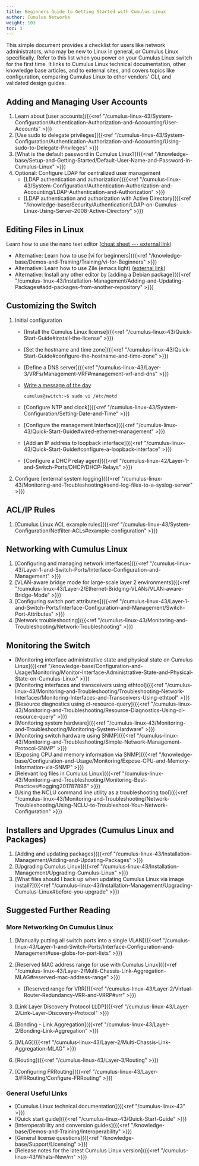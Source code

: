```yaml
---
title: Beginners Guide to Getting Started with Cumulus Linux
author: Cumulus Networks
weight: 103
toc: 3
---
```


This simple document provides a checklist for users like network administrators, who may be new to Linux in general, or Cumulus Linux specifically. Refer to this list when you power on your Cumulus Linux switch for the first time. It links to Cumulus Linux technical documentation, other knowledge base articles, and to external sites, and covers topics like configuration, comparing Cumulus Linux to other vendors' CLI, and validated design guides.

## Adding and Managing User Accounts

1.  Learn about [user accounts]({{<ref "/cumulus-linux-43/System-Configuration/Authentication-Authorization-and-Accounting/User-Accounts" >}})
3.  [Use sudo to delegate privileges]({{<ref "/cumulus-linux-43/System-Configuration/Authentication-Authorization-and-Accounting/Using-sudo-to-Delegate-Privileges" >}})
4.  [What is the default password in Cumulus Linux?]({{<ref "/knowledge-base/Setup-and-Getting-Started/Default-User-Name-and-Password-in-Cumulus-Linux" >}})
5.  Optional: Configure LDAP for centralized user management
    - [LDAP authentication and authorization]({{<ref "/cumulus-linux-43/System-Configuration/Authentication-Authorization-and-Accounting/LDAP-Authentication-and-Authorization" >}})
    - [LDAP authentication and authorization with Active Directory]({{<ref "/knowledge-base/Security/Authentication/LDAP-on-Cumulus-Linux-Using-Server-2008-Active-Directory" >}})

## Editing Files in Linux

Learn how to use the nano text editor ([cheat sheet --- external link](http://www.cheatography.com/hkellaway/cheat-sheets/nano-text-editor/))

- Alternative: Learn how to use [vi for beginners]({{<ref "/knowledge-base/Demos-and-Training/Training/vi-for-Beginners" >}})
- Alternative: Learn how to use Zile (emacs light) ([external link](http://www.gnu.org/software/zile/))
- Alternative: Install any other editor by [adding a Debian package]({{<ref "/cumulus-linux-43/Installation-Management/Adding-and-Updating-Packages#add-packages-from-another-repository" >}})

## Customizing the Switch

1.  Initial configuration
    - [Install the Cumulus Linux license]({{<ref "/cumulus-linux-43/Quick-Start-Guide#install-the-license" >}})
    - [Set the hostname and time zone]({{<ref "/cumulus-linux-43/Quick-Start-Guide#configure-the-hostname-and-time-zone" >}})
    - [Define a DNS server]({{<ref "/cumulus-linux-43/Layer-3/VRFs/Management-VRF#management-vrf-and-dns" >}})
    - [Write a message of the day](https://wiki.debian.org/motd)

          cumulus@switch:~$ sudo vi /etc/motd

    - [Configure NTP and clock]({{<ref "/cumulus-linux-43/System-Configuration/Setting-Date-and-Time" >}})
    - [Configure the management Interface]({{<ref "/cumulus-linux-43/Quick-Start-Guide#wired-ethernet-management" >}})
    - [Add an IP address to loopback interface]({{<ref "/cumulus-linux-43/Quick-Start-Guide#configure-a-loopback-interface" >}})
    - [Configure a DHCP relay agent]({{<ref "/cumulus-linux-42/Layer-1-and-Switch-Ports/DHCP/DHCP-Relays" >}})
2.  Configure [external system logging]({{<ref "/cumulus-linux-43/Monitoring-and-Troubleshooting#send-log-files-to-a-syslog-server" >}})

## ACL/IP Rules

1.  [Cumulus Linux ACL example rules]({{<ref "/cumulus-linux-43/System-Configuration/Netfilter-ACLs#example-configuration" >}})

## Networking with Cumulus Linux

1.  [Configuring and managing network interfaces]({{<ref "/cumulus-linux-43/Layer-1-and-Switch-Ports/Interface-Configuration-and-Management" >}})
2.  [VLAN-aware bridge mode for large-scale layer 2 environments]({{<ref "/cumulus-linux-43/Layer-2/Ethernet-Bridging-VLANs/VLAN-aware-Bridge-Mode" >}})
3.  [Configuring switch port attributes]({{<ref "/cumulus-linux-43/Layer-1-and-Switch-Ports/Interface-Configuration-and-Management/Switch-Port-Attributes" >}})
4.  [Network troubleshooting]({{<ref "/cumulus-linux-43/Monitoring-and-Troubleshooting/Network-Troubleshooting" >}})

## Monitoring the Switch

- [Monitoring interface administrative state and physical state on Cumulus Linux]({{<ref "/knowledge-base/Configuration-and-Usage/Monitoring/Monitor-Interface-Administrative-State-and-Physical-State-on-Cumulus-Linux" >}})
- [Monitoring interfaces and transceivers using ethtool]({{<ref "/cumulus-linux-43/Monitoring-and-Troubleshooting/Troubleshooting-Network-Interfaces/Monitoring-Interfaces-and-Transceivers-Using-ethtool" >}})
- [Resource diagnostics using cl-resource-query]({{<ref "/cumulus-linux-43/Monitoring-and-Troubleshooting/Resource-Diagnostics-Using-cl-resource-query" >}})
- [Monitoring system hardware]({{<ref "/cumulus-linux-43/Monitoring-and-Troubleshooting/Monitoring-System-Hardware" >}})
- [Monitoring switch hardware using SNMP]({{<ref "/cumulus-linux-43/Monitoring-and-Troubleshooting/Simple-Network-Management-Protocol-SNMP" >}})
- [Exposing CPU and memory information via SNMP]({{<ref "/knowledge-base/Configuration-and-Usage/Monitoring/Expose-CPU-and-Memory-Information-via-SNMP" >}})
- [Relevant log files in Cumulus Linux]({{<ref "/cumulus-linux-43/Monitoring-and-Troubleshooting/Monitoring-Best-Practices#logging201787896" >}})
- [Using the NCLU command line utility as a troubleshooting tool]({{<ref "/cumulus-linux-43/Monitoring-and-Troubleshooting/Network-Troubleshooting/Using-NCLU-to-Troubleshoot-Your-Network-Configuration" >}})

## Installers and Upgrades (Cumulus Linux and Packages)

1.  [Adding and updating packages]({{<ref "/cumulus-linux-43/Installation-Management/Adding-and-Updating-Packages" >}})
2.  [Upgrading Cumulus Linux]({{<ref "/cumulus-linux-43/Installation-Management/Upgrading-Cumulus-Linux" >}})
3.  [What files should I back up when updating Cumulus Linux via image install?]({{<ref "/cumulus-linux-43/Installation-Management/Upgrading-Cumulus-Linux#before-you-upgrade" >}})

## Suggested Further Reading

### More Networking On Cumulus Linux

1.  [Manually putting all switch ports into a single VLAN]({{<ref "/cumulus-linux-43/Layer-1-and-Switch-Ports/Interface-Configuration-and-Management#use-globs-for-port-lists" >}})
2.  [Reserved MAC address range for use with Cumulus Linux]({{<ref "/cumulus-linux-43/Layer-2/Multi-Chassis-Link-Aggregation-MLAG#reserved-mac-address-range" >}})

    - [Reserved range for VRR]({{<ref "/cumulus-linux-43/Layer-2/Virtual-Router-Redundancy-VRR-and-VRRP#vrr" >}})

3.  [Link Layer Discovery Protocol LLDP]({{<ref "/cumulus-linux-43/Layer-2/Link-Layer-Discovery-Protocol" >}})
4.  [Bonding - Link Aggregation]({{<ref "/cumulus-linux-43/Layer-2/Bonding-Link-Aggregation" >}})
5.  [MLAG]({{<ref "/cumulus-linux-43/Layer-2/Multi-Chassis-Link-Aggregation-MLAG" >}})
6.  [Routing]({{<ref "/cumulus-linux-43/Layer-3/Routing" >}})
7.  [Configuring FRRouting]({{<ref "/cumulus-linux-43/Layer-3/FRRouting/Configure-FRRouting" >}})

### General Useful Links

- [Cumulus Linux technical documentation]({{<ref "/cumulus-linux-43" >}})
- [Quick start guide]({{<ref "/cumulus-linux-43/Quick-Start-Guide" >}})
- [Interoperability and conversion guides]({{<ref "/knowledge-base/Demos-and-Training/Interoperability" >}})
- [General license questions]({{<ref "/knowledge-base/Support/Licensing" >}})
- [Release notes for the latest Cumulus Linux version]({{<ref "/cumulus-linux-43/Whats-New/rn" >}})
